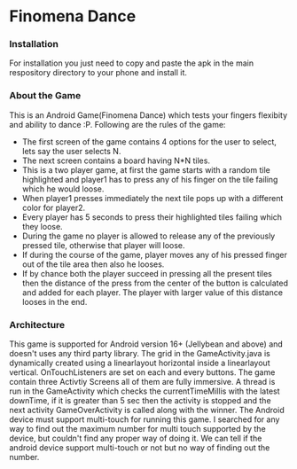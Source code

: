 # Finomena Dance

### Installation
For installation you just need to copy and paste the apk in the main respository directory to your phone and install it.

### About the Game
This is an Android Game(Finomena Dance) which tests your fingers flexibity and ability to dance :P. Following are the rules of the game:
  - The first screen of the game contains 4 options for the user to select, lets say the user selects N.
  - The next screen contains a board having N*N tiles.
  - This is a two player game, at first the game starts with a random tile highlighted and player1 has to press any of his finger on the tile failing which he would loose.
  - When player1 presses immediately the next tile pops up with a different color for player2.
  - Every player has 5 seconds to press their highlighted tiles failing which they loose.
  - During the game no player is allowed to release any of the previously pressed tile, otherwise that player will loose.
  - If during the course of the game, player moves any of his pressed finger out of the tile area then also he looses.
  - If by chance both the player succeed in pressing all the present tiles then the distance of the press from the center of the button is calculated and added for each player. The player with larger value of this distance looses in the end.

### Architecture
This game is supported for Android version 16+ (Jellybean and above) and doesn't uses any third party library. The grid in the GameActivity.java is dynamically created using a linearlayout horizontal inside a linearlayout vertical. OnTouchListeners are set on each and every buttons. The game contain three Activtiy Screens all of them are fully immersive. A thread is run in the GameActivity which checks the currentTimeMillis with the latest downTime, if it is greater than 5 sec then the activity is stopped and the next activity GameOverActivity is called along with the winner. The Android device must support multi-touch for running this game. I searched for any way to find out the maximum number for multi touch supported by the device, but couldn't find any proper way of doing it. We can tell if the android device support multi-touch or not but no way of finding out the number.